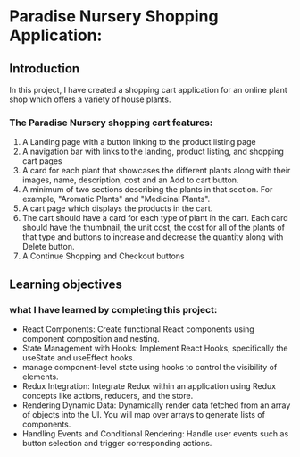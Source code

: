 # Paradise Nursery Shopping Application:
## Introduction
In this project, I have created a shopping cart application for an online plant shop which offers a variety of house plants.

### The Paradise Nursery shopping cart features:

1. A Landing page with a button linking to the product listing page
2. A navigation bar with links to the landing, product listing, and shopping cart pages
3. A card for each plant that showcases the different plants along with their images, name, description, cost and an Add to cart button.
4. A minimum of two sections describing the plants in that section. For example, "Aromatic Plants" and "Medicinal Plants".
5. A cart page which displays the products in the cart.
6. The cart should have a card for each type of plant in the cart. Each card should have the thumbnail, the unit cost, the cost for all of the plants of that type and buttons to increase and decrease the quantity along with Delete button.
7. A Continue Shopping and Checkout buttons


## Learning objectives
### what I have learned by completing this project:

- React Components: Create functional React components using component composition and nesting.
- State Management with Hooks: Implement React Hooks, specifically the useState and useEffect hooks. 
- manage component-level state using hooks to control the visibility of elements.
- Redux Integration: Integrate Redux within an application using Redux concepts like actions, reducers, and the store.
- Rendering Dynamic Data: Dynamically render data fetched from an array of objects into the UI. You will map over arrays to generate lists of components.
- Handling Events and Conditional Rendering: Handle user events such as button selection and trigger corresponding actions.